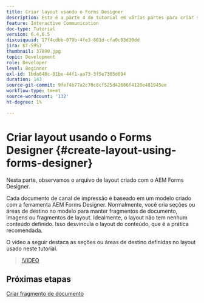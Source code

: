```yaml
---
title: Criar layout usando o Forms Designer
description: Esta é a parte 4 do tutorial em várias partes para criar seu primeiro documento de comunicação interativa para o canal de impressão. Nesta parte, analisamos o arquivo de layout criado com o AEM Forms Designer.
feature: Interactive Communication
doc-type: Tutorial
version: 6.4,6.5
discoiquuid: 17f4cdbb-079b-4fe3-861d-cfa0c03d30dd
jira: KT-5957
thumbnail: 37890.jpg
topic: Development
role: Developer
level: Beginner
exl-id: 1bda648c-01be-44f1-aa73-3f5e7365d094
duration: 143
source-git-commit: 9fef4b77a2c70c8cf525d42686f4120e481945ee
workflow-type: tm+mt
source-wordcount: '132'
ht-degree: 1%

---
```


# Criar layout usando o Forms Designer {#create-layout-using-forms-designer}

Nesta parte, observamos o arquivo de layout criado com o AEM Forms Designer.

Cada documento de canal de impressão é baseado em um modelo criado com a ferramenta AEM Forms Designer. Normalmente, você cria seções ou áreas de destino no modelo para manter fragmentos de documento, imagens ou fragmentos de layout. Idealmente, o layout não tem nenhum conteúdo definido. Isso desvincula o layout do conteúdo, que é a prática recomendada.

O vídeo a seguir destaca as seções ou áreas de destino definidas no layout usado neste tutorial.

>[!VIDEO](https://video.tv.adobe.com/v/37890?quality=12&learn=on)

## Próximas etapas

[Criar fragmento de documento](./create-document-fragment.md)
